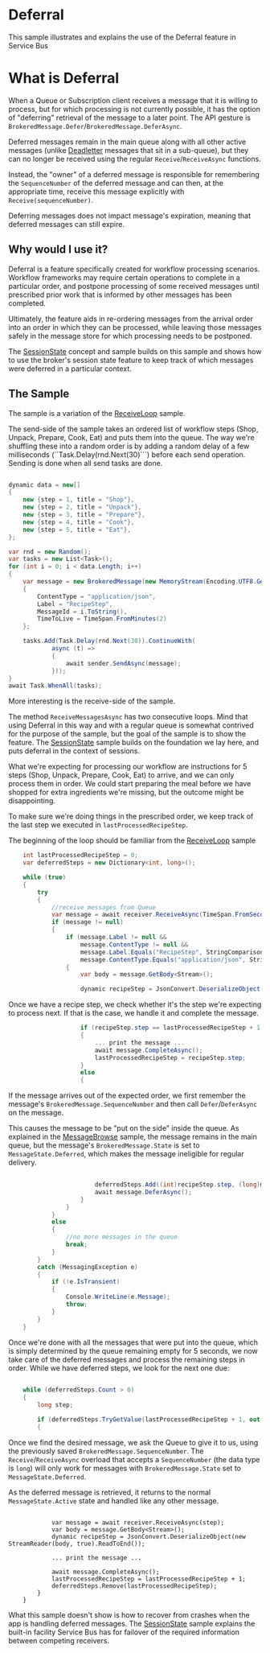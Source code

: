 # Deferral

This sample illustrates and explains the use of the Deferral feature in Service Bus  

# What is Deferral

When a Queue or Subscription client receives a message that it is willing to process, but for which processing is 
not currently possible, it has the option of "deferring" retrieval of the message to a later point. The 
API gesture is ```BrokeredMessage.Defer```/```BrokeredMessage.DeferAsync```.

Deferred messages remain in the main queue along with all other active messages (unlike [Deadletter](../Deadletter)
messages that sit in a sub-queue), but they can no longer be received using the regular ```Receive```/```ReceiveAsync``` 
functions.   

Instead, the "owner" of a deferred message is responsible for remembering the ```SequenceNumber``` of the deferred 
message and can then, at the appropriate time, receive this message explicitly with ```Receive(sequenceNumber)```.

Deferring messages does not impact message's expiration, meaning that deferred messages can still expire. 

## Why would I use it?
 
Deferral is a feature specifically created for workflow processing scenarios. Workflow frameworks may 
require certain operations to complete in a particular order, and postpone processing of some received
messages until prescribed prior work that is informed by other messages has been completed.

Ultimately, the feature aids in re-ordering messages from the arrival order into an order in which they can be 
processed, while leaving those messages safely in the message store for which processing needs to be postponed.

The [SessionState](../SessionState) concept and sample builds on this sample and shows how to use 
the broker's session state feature to keep track of which messages were deferred in a particular context.

## The Sample

The sample is a variation of the [ReceiveLoop](../ReceiveLoop) sample.   

The send-side of the sample takes an ordered list of workflow steps (Shop, Unpack, Prepare, Cook, Eat) and 
puts them into the queue. The way we're shuffling these into a random order is by adding a random delay of a few 
milliseconds (``Task.Delay(rnd.Next(30)```) before each send operation. Sending is done when all send tasks 
are done.   

```C#

dynamic data = new[]
{
    new {step = 1, title = "Shop"},
    new {step = 2, title = "Unpack"},
    new {step = 3, title = "Prepare"},
    new {step = 4, title = "Cook"},
    new {step = 5, title = "Eat"},
};

var rnd = new Random();
var tasks = new List<Task>();
for (int i = 0; i < data.Length; i++)
{
    var message = new BrokeredMessage(new MemoryStream(Encoding.UTF8.GetBytes(JsonConvert.SerializeObject(data[i]))))
    {
        ContentType = "application/json",
        Label = "RecipeStep",
        MessageId = i.ToString(),
        TimeToLive = TimeSpan.FromMinutes(2)
    };

    tasks.Add(Task.Delay(rnd.Next(30)).ContinueWith(
            async (t) =>
            {
                await sender.SendAsync(message);
            }));
}
await Task.WhenAll(tasks);
``` 

More interesting is the receive-side of the sample. 

The method ```ReceiveMessagesAsync``` has two consecutive loops. Mind that using Deferral in this way and with a 
regular queue is somewhat contrived for the purpose of the sample, but the goal of the sample is to show the feature. The 
[SessionState](../SessionState) sample builds on the foundation we lay here, and puts deferral in the context 
of sessions.

What we're expecting for processing our workflow are instructions for 5 steps (Shop, Unpack, Prepare, Cook, Eat) to 
arrive, and we can only process them in order. We could start preparing the meal before we have shopped for extra 
ingredients we're missing, but the outcome might be disappointing.  

To make sure we're doing things in the prescribed order, we keep track of the last step we executed 
in ```lastProcessedRecipeStep```.

The beginning of the loop should be familiar from the [ReceiveLoop](../ReceiveLoop) sample   

``` C#
    int lastProcessedRecipeStep = 0;
    var deferredSteps = new Dictionary<int, long>();

    while (true)
    {
        try
        {
            //receive messages from Queue
            var message = await receiver.ReceiveAsync(TimeSpan.FromSeconds(5));
            if (message != null)
            {
                if (message.Label != null &&
                    message.ContentType != null &&
                    message.Label.Equals("RecipeStep", StringComparison.InvariantCultureIgnoreCase) &&
                    message.ContentType.Equals("application/json", StringComparison.InvariantCultureIgnoreCase))
                {
                    var body = message.GetBody<Stream>();

                    dynamic recipeStep = JsonConvert.DeserializeObject(new StreamReader(body, true).ReadToEnd());
```

Once we have a recipe step, we check whether it's the step we're expecting to process next. If that is the case, we 
handle it and complete the message.   
                    
``` C#                    
                    if (recipeStep.step == lastProcessedRecipeStep + 1)
                    {
                        ... print the message ... 
                        await message.CompleteAsync();
                        lastProcessedRecipeStep = recipeStep.step;
                    }
                    else
                    {
```

If the message arrives out of the expected order, we first remember the message's ```BrokeredMessage.SequenceNumber``` and then call
```Defer```/```DeferAsync``` on the message. 

This causes the message to be "put on the side" inside the queue. As explained in the [MessageBrowse](../MessageBrowse) sample,
the message remains in the main queue, but the message's ```BrokeredMessage.State``` is set to ```MessageState.Deferred```, which makes the
message ineligible for regular delivery.       

``` C#
                        
                        deferredSteps.Add((int)recipeStep.step, (long)message.SequenceNumber);
                        await message.DeferAsync();
                    }
                }
            }
            else
            {
                //no more messages in the queue
                break;
            }
        }
        catch (MessagingException e)
        {
            if (!e.IsTransient)
            {
                Console.WriteLine(e.Message);
                throw;
            }
        }
    }
```

Once we're done with all the messages that were put into the queue, which is simply determined by the queue remaining empty for 5 seconds, 
we now take care of the deferred messages and process the remaining steps in order. While we have deferred steps, we look for the next 
one due:    
 
```C# 
    
    while (deferredSteps.Count > 0)
    {
        long step;

        if (deferredSteps.TryGetValue(lastProcessedRecipeStep + 1, out step))
        {
``` 

Once we find the desired message, we ask the Queue to give it to us, using the previously saved ```BrokeredMessage.SequenceNumber```. 
The ```Receive```/```ReceiveAsync``` overload that accepts a ```SequenceNumber``` (the data type is ```long```) will only work for 
messages with ```BrokeredMessage.State``` set to ```MessageState.Deferred```.

As the deferred message is retrieved, it returns to the normal ```MessageState.Active``` state and handled like any other message.       

```             
            
            var message = await receiver.ReceiveAsync(step);
            var body = message.GetBody<Stream>();
            dynamic recipeStep = JsonConvert.DeserializeObject(new StreamReader(body, true).ReadToEnd());
           
            ... print the message ... 
           
            await message.CompleteAsync();
            lastProcessedRecipeStep = lastProcessedRecipeStep + 1;
            deferredSteps.Remove(lastProcessedRecipeStep);
        }
    }
``` 

What this sample doesn't show is how to recover from crashes when the app is handling deferred messages. The [SessionState](../SessionState)
sample explains the built-in facility Service Bus has for failover of the required information between competing receivers.    

